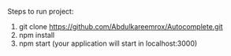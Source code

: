Steps to run project:

1) git clone https://github.com/Abdulkareemrox/Autocomplete.git
2) npm install 
3) npm start (your application will start in localhost:3000)